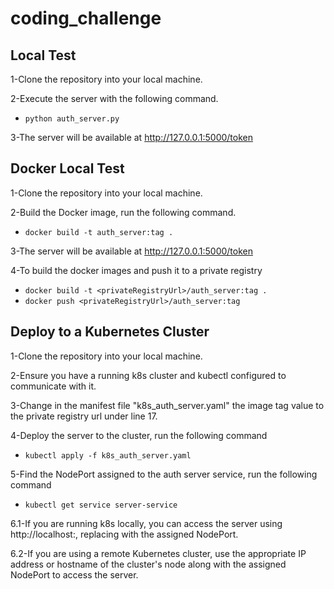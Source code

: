 # coding_challenge

## Local Test
1-Clone the repository into your local machine.

2-Execute the server with the following command.

- `python auth_server.py`

3-The server will be available at http://127.0.0.1:5000/token

## Docker Local Test

1-Clone the repository into your local machine.

2-Build the Docker image, run the following command.

- `docker build -t auth_server:tag .`

3-The server will be available at http://127.0.0.1:5000/token

4-To build the docker images and push it to a private registry

- `docker build -t <privateRegistryUrl>/auth_server:tag .`
- `docker push <privateRegistryUrl>/auth_server:tag`

## Deploy to a Kubernetes Cluster

1-Clone the repository into your local machine.

2-Ensure you have a running k8s cluster and kubectl configured to communicate with it.

3-Change in the manifest file "k8s_auth_server.yaml" the image tag value to the private registry url under line 17.

4-Deploy the server to the cluster, run the following command

- `kubectl apply -f k8s_auth_server.yaml`

5-Find the NodePort assigned to the auth server service, run the following command

- `kubectl get service server-service`

6.1-If you are running k8s locally, you can access the server using http://localhost:<NodePort>, replacing <NodePort> with the assigned NodePort.

6.2-If you are using a remote Kubernetes cluster, use the appropriate IP address or hostname of the cluster's node along with the assigned NodePort to access the server.